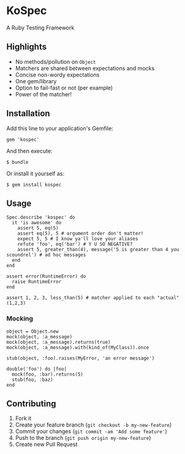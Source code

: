 # KoSpec

A Ruby Testing Framework

## Highlights

* No methods/pollution on `Object`
* Matchers are shared between expectations and mocks
* Concise non-wordy expectations
* One gem/library
* Option to fail-fast or not (per example)
* Power of the matcher!

## Installation

Add this line to your application's Gemfile:

    gem 'kospec'

And then execute:

    $ bundle

Or install it yourself as:

    $ gem install kospec

## Usage

```
Spec.describe 'kospec' do
  it 'is awesome' do
    assert 5, eq(5)
    assert eq(5), 5 # argument order don't matter!
    expect 5, 5 # I know ya'll love your aliases
    refute 'foo', eq('bar') # Y U SO NEGATIVE?
    assert 5, greater_than(4), message('5 is greater than 4 you scoundrel') # ad hoc messages
  end
end

assert error(RuntimeError) do
  raise RuntimeError
end

assert 1, 2, 3, less_than(5) # matcher applied to each "actual" (1,2,3)
```

### Mocking

```
object = Object.new
mock(object, :a_message)
mock(object, :a_message).returns(true)
mock(object, :a_message).with(kind_of(MyClass)).once

stub(object, :foo).raises(MyError, 'an error message')

double('foo') do |foo|
  mock(foo, :bar).returns(5)
  stub(foo, :baz)
end
```

## Contributing

1. Fork it
2. Create your feature branch (`git checkout -b my-new-feature`)
3. Commit your changes (`git commit -am 'Add some feature'`)
4. Push to the branch (`git push origin my-new-feature`)
5. Create new Pull Request
